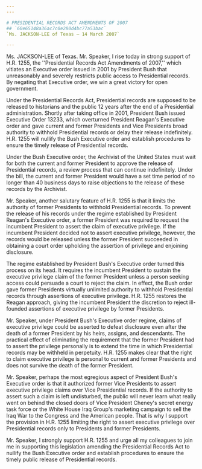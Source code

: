 ```yaml
---
---

# PRESIDENTIAL RECORDS ACT AMENDMENTS OF 2007
## `60e65148a36ac7c0e280d4bc77a53bac`
`Ms. JACKSON-LEE of Texas — 14 March 2007`

---
```



Ms. JACKSON-LEE of Texas. Mr. Speaker, I rise today in strong support 
of H.R. 1255, the ''Presidential Records Act Amendments of 2007,'' 
which vitiates an Executive order issued in 2001 by President Bush that 
unreasonably and severely restricts public access to Presidential 
records. By negating that Executive order, we win a great victory for 
open government.

Under the Presidential Records Act, Presidential records are supposed 
to be released to historians and the public 12 years after the end of a 
Presidential administration. Shortly after taking office in 2001, 
President Bush issued Executive Order 13233, which overturned President 
Reagan's Executive order and gave current and former Presidents and 
Vice Presidents broad authority to withhold Presidential records or 
delay their release indefinitely. H.R. 1255 will nullify the Bush 
Executive order and establish procedures to ensure the timely release 
of Presidential records.

Under the Bush Executive order, the Archivist of the United States 
must wait for both the current and former President to approve the 
release of Presidential records, a review process that can continue 
indefinitely. Under the bill, the current and former President would 
have a set time period of no longer than 40 business days to raise 
objections to the release of these records by the Archivist.

Mr. Speaker, another salutary feature of H.R. 1255 is that it limits 
the authority of former Presidents to withhold Presidential records. To 
prevent the release of his records under the regime established by 
President Reagan's Executive order, a former President was required to 
request the incumbent President to assert the claim of executive 
privilege. If the incumbent President decided not to assert executive 
privilege, however, the records would be released unless the former 
President succeeded in obtaining a court order upholding the assertion 
of privilege and enjoining disclosure.

The regime established by President Bush's Executive order turned 
this process on its head. It requires the incumbent President to 
sustain the executive privilege claim of the former President unless a 
person seeking access could persuade a court to reject the claim. In 
effect, the Bush order gave former Presidents virtually unlimited 
authority to withhold Presidential records through assertions of 
executive privilege. H.R. 1255 restores the Reagan approach, giving the 
incumbent President the discretion to reject ill-founded assertions of 
executive privilege by former Presidents.

Mr. Speaker, under President Bush's Executive order regime, claims of 
executive privilege could be asserted to defeat disclosure even after 
the death of a former President by his heirs, assigns, and descendants. 
The practical effect of eliminating the requirement that the former 
President had to assert the privilege personally is to extend the time 
in which Presidential records may be withheld in perpetuity. H.R. 1255 
makes clear that the right to claim executive privilege is personal to 
current and former Presidents and does not survive the death of the 
former President.

Mr. Speaker, perhaps the most egregious aspect of President Bush's 
Executive order is that it authorized former Vice Presidents to assert 
executive privilege claims over Vice Presidential records. If the 
authority to assert such a claim is left undisturbed, the public will 
never learn what really went on behind the closed doors of Vice 
President Cheney's secret energy task force or the White House Iraq 
Group's marketing campaign to sell the Iraq War to the Congress and the 
American people. That is why I support the provision in H.R. 1255 
limiting the right to assert executive privilege over Presidential 
records only to Presidents and former Presidents.

Mr. Speaker, I strongly support H.R. 1255 and urge all my colleagues 
to join me in supporting this legislation amending the Presidential 
Records Act to nullify the Bush Executive order and establish 
procedures to ensure the timely public release of Presidential records.